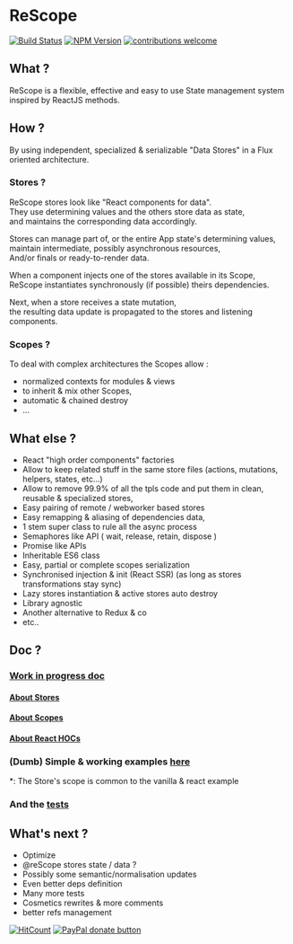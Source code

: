 # ReScope

[![Build Status](https://travis-ci.org/CaipiLabs/ReScope.svg?branch=master)](https://travis-ci.org/CaipiLabs/ReScope)
[![NPM Version](https://badge.fury.io/js/rescope.svg?style=flat)](https://npmjs.org/package/rescope)
[![contributions welcome](https://img.shields.io/badge/contributions-welcome-brightgreen.svg?style=flat)](#)


## What ?

ReScope is a flexible, effective and easy to use State management system inspired by ReactJS methods.

## How ?

By using independent, specialized & serializable "Data Stores" in a Flux oriented architecture.

### Stores ?

ReScope stores look like "React components for data".<br>
They use determining values and the others store data as state,<br>
and maintains the corresponding data accordingly.

Stores can manage part of, or the entire App state's determining values,<br>
maintain intermediate, possibly asynchronous resources,<br>
And/or finals or ready-to-render data.

When a component injects one of the stores available in its Scope, <br>
ReScope instantiates synchronously (if possible) theirs dependencies. <br>

Next, when a store receives a state mutation, <br>
the resulting data update is propagated to the stores and listening components.

### Scopes ?

To deal with complex architectures the Scopes allow :
- normalized contexts for modules & views
- to inherit & mix other Scopes,
- automatic & chained destroy
- ...

## What else ?

- React "high order components" factories
- Allow to keep related stuff in the same store files (actions, mutations, helpers, states, etc...)
- Allow to remove 99.9% of all the tpls code and put them in clean, reusable & specialized stores,
- Easy pairing of remote / webworker based stores
- Easy remapping & aliasing of dependencies data,
- 1 stem super class to rule all the async process
- Semaphores like API ( wait, release, retain, dispose )
- Promise like APIs
- Inheritable ES6 class
- Easy, partial or complete scopes serialization
- Synchronised injection & init (React SSR) (as long as stores transformations stay sync)
- Lazy stores instantiation & active stores auto destroy
- Library agnostic
- Another alternative to Redux & co
- etc..

## Doc ?

### [Work in progress doc](doc/readme.md)

#### [About Stores](doc/Store.md)
#### [About Scopes](doc/Scope.md)
#### [About React HOCs](doc/React.md)

### (Dumb) Simple \& working examples [here](src/examples)

\*: The Store's scope is common to the vanilla & react example

### And the [tests](test/Rescope.test.js)

## What's next ?

- Optimize
- @reScope stores state / data ?
- Possibly some semantic/normalisation updates
- Even better deps definition
- Many more tests
- Cosmetics rewrites & more comments
- better refs management

[![HitCount](http://hits.dwyl.io/caipilabs/Caipilabs/rescope.svg)](http://hits.dwyl.io/caipilabs/Caipilabs/rescope)
<span class="badge-paypal"><a href="https://www.paypal.com/cgi-bin/webscr?cmd=_s-xclick&hosted_button_id=VWKR3TWQ2U2AC" title="Donate to this project using Paypal"><img src="https://img.shields.io/badge/paypal-donate-yellow.svg" alt="PayPal donate button" /></a></span>

